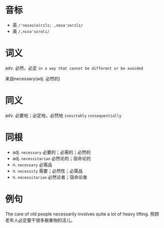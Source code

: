 # 音标

- 英 `/'nesəs(ə)rɪlɪ; ,nesə'serɪlɪ/`
- 美 `/,nɛsə'sɛrəli/`

# 词义

adv. 必然，必定
`in a way that cannot be different or be avoided`



来自necessary(adj. 必然的)

# 同义

adv. 必要地；必定地，必然地
`inevitably` `consequentially`

# 同根

- adj. `necessary` 必要的；必需的；必然的
- adj. `necessitarian` 必然论的；宿命论的
- n. `necessary` 必需品
- n. `necessity` 需要；必然性；必需品
- n. `necessitarian` 必然论者；宿命论者

# 例句

The care of old people necessarily involves quite a lot of heavy lifting.
照顾老年人必定要干很多搬重物的活儿。


